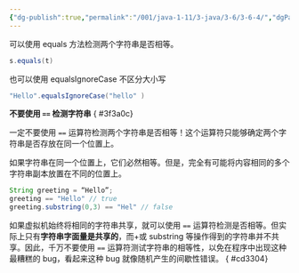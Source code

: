 ```yaml
---
{"dg-publish":true,"permalink":"/001/java-1-11/3-java/3-6/3-6-4/","dgPassFrontmatter":true,"created":"2024-04-15T15:49:24.752+08:00","updated":"2024-06-01T10:43:43.673+08:00"}
---
```


可以使用 equals 方法检测两个字符串是否相等。

```java
s.equals(t)
```

也可以使用 equalsIgnoreCase 不区分大小写

```java
"Hello".equalsIgnoreCase("hello" )
```

**不要使用 `==` 检测字符串**
{ #3f3a0c}


一定不要使用 `==` 运算符检测两个字符串是否相等！这个运算符只能够确定两个字符串是否存放在同一个位置上。

如果字符串在同一个位置上，它们必然相等。但是，完全有可能将内容相同的多个字符串副本放置在不同的位置上。

```java
String greeting = “Hello”;
greeting == "Hello" // true
greeting.substring(0,3) == "Hel" // false
```

如果虚拟机始终将相同的字符串共享，就可以使用 `==` 运算符检测是否相等。但实际上只有**字符串字面量是共享的**，而+或 substring 等操作得到的字符串并不共享。因此，千万不要使用 `==` 运算符测试字符串的相等性，以免在程序中出现这种最糟糕的 bug，看起来这种 bug 就像随机产生的间歇性错误。
{ #cd3304}

